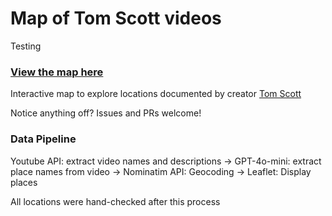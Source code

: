 # Map of Tom Scott videos

Testing

### [View the map here](https://pgordineer.github.io/tom-scott-map/)

Interactive map to explore locations documented by creator [Tom Scott](https://www.youtube.com/channel/UCBa659QWEk1AI4Tg--mrJ2A)

Notice anything off? Issues and PRs welcome!

### Data Pipeline
Youtube API: extract video names and descriptions -> GPT-4o-mini: extract place names from video -> Nominatim API: Geocoding -> Leaflet: Display places

All locations were hand-checked after this process

